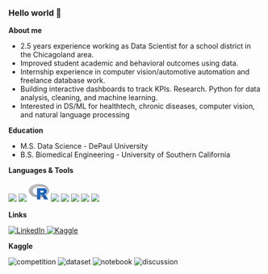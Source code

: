 ### Hello world 👋

**About me**
* 2.5 years experience working as Data Scientist for a school district in the Chicagoland area. 
* Improved student academic and behavioral outcomes using data. 
* Internship experience in computer vision/automotive automation and freelance database work.
* Building interactive dashboards to track KPIs. Research. Python for data analysis, cleaning, and machine learning.
* Interested in DS/ML for healthtech, chronic diseases, computer vision, and natural language processing

**Education**
* M.S. Data Science - DePaul University
* B.S. Biomedical Engineering - University of Southern California

**Languages & Tools**

<code><img height="40" src="https://upload.wikimedia.org/wikipedia/commons/thumb/c/c3/Python-logo-notext.svg/640px-Python-logo-notext.svg.png"></code>
<code><img height="40" src="https://w7.pngwing.com/pngs/286/519/png-transparent-microsoft-azure-sql-database-microsoft-sql-server-azure-sql-data-warehouse-logo-text-logo-microsoft-azure.png"></code>
<code><img height="40" src="https://raw.githubusercontent.com/github/explore/a5995564b5ff71c41da080abc49f1ba4132127c1/topics/r/r.png"></code>
<code><img height="40" src="https://www.domo.com/assets/images/logo@2x.png"></code>
<code><img height="40" src="https://sybyl.com/wp-content/uploads/2019/11/Tableau-Logo-for-website.jpg"></code>
<code><img height="40" src="https://upload.wikimedia.org/wikipedia/commons/thumb/a/ab/TensorFlow_logo.svg/1200px-TensorFlow_logo.svg.png"></code>
<code><img height="40" src="https://www.icds.psu.edu/wp-content/uploads/2021/07/juptyterlab-colab-logos.png"></code>
<code><img height="40" src="https://ml.globenewswire.com/Resource/Download/739a0114-4c0d-4a18-b85e-b53982324cbc"></code>

**Links**

<a href="https://www.linkedin.com/in/alexteboul/">
  <img alt="LinkedIn" src="https://upload.wikimedia.org/wikipedia/commons/thumb/c/ca/LinkedIn_logo_initials.png/768px-LinkedIn_logo_initials.png" height="30">
</a>         
<a href="https://www.kaggle.com/alexteboul">
  <img alt="Kaggle" src="https://cdn4.iconfinder.com/data/icons/logos-and-brands/512/189_Kaggle_logo_logos-1024.png" height="30">
</a>


**Kaggle**

![competition](https://road-to-kaggle-grandmaster.vercel.app/api/badges/alexteboul/competition/light)
![dataset](https://road-to-kaggle-grandmaster.vercel.app/api/badges/alexteboul/dataset/light)
![notebook](https://road-to-kaggle-grandmaster.vercel.app/api/badges/alexteboul/notebook/light)
![discussion](https://road-to-kaggle-grandmaster.vercel.app/api/badges/alexteboul/discussion/light)
